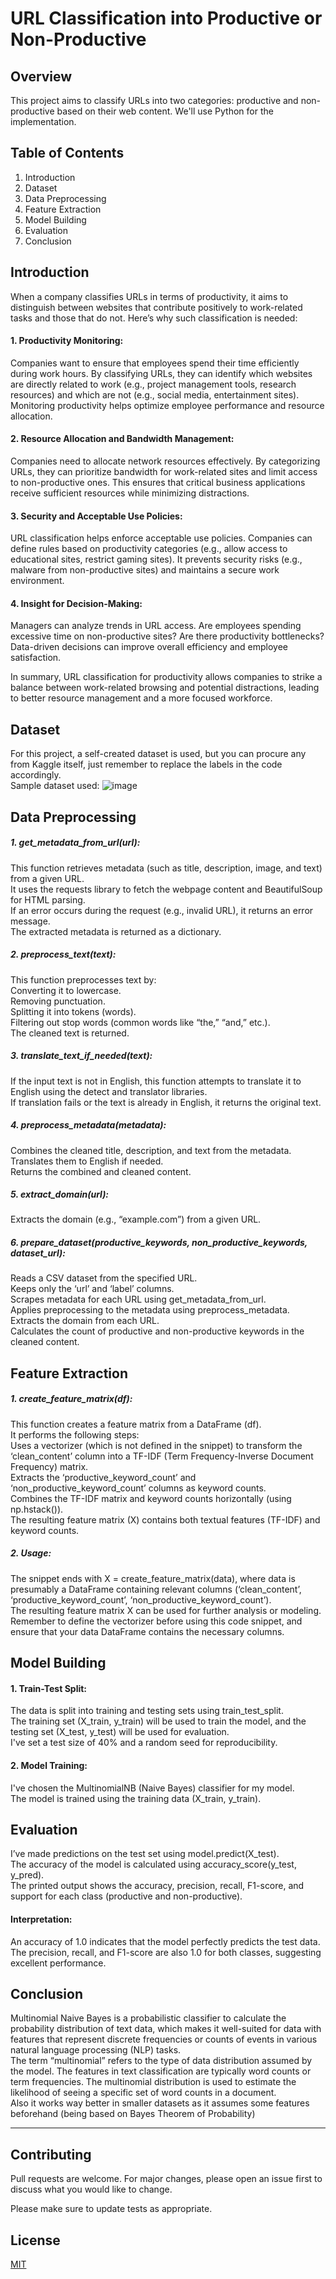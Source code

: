# URL Classification into Productive or Non-Productive

## Overview
This project aims to classify URLs into two categories: productive and non-productive based on their web content. We'll use Python for the implementation.

## Table of Contents
1. Introduction
2. Dataset
3. Data Preprocessing
4. Feature Extraction
5. Model Building
6. Evaluation
7. Conclusion

## Introduction
When a company classifies URLs in terms of productivity, it aims to distinguish between websites that contribute positively to work-related tasks and those that do not. Here’s why such classification is needed:

#### 1. Productivity Monitoring:
Companies want to ensure that employees spend their time efficiently during work hours.
By classifying URLs, they can identify which websites are directly related to work (e.g., project management tools, research resources) and which are not (e.g., social media, entertainment sites).
Monitoring productivity helps optimize employee performance and resource allocation.

#### 2. Resource Allocation and Bandwidth Management:
Companies need to allocate network resources effectively.
By categorizing URLs, they can prioritize bandwidth for work-related sites and limit access to non-productive ones.
This ensures that critical business applications receive sufficient resources while minimizing distractions.

#### 3. Security and Acceptable Use Policies:
URL classification helps enforce acceptable use policies.
Companies can define rules based on productivity categories (e.g., allow access to educational sites, restrict gaming sites).
It prevents security risks (e.g., malware from non-productive sites) and maintains a secure work environment.

#### 4. Insight for Decision-Making:
Managers can analyze trends in URL access.
Are employees spending excessive time on non-productive sites? Are there productivity bottlenecks?
Data-driven decisions can improve overall efficiency and employee satisfaction.

In summary, URL classification for productivity allows companies to strike a balance between work-related browsing and potential distractions, leading to better resource management and a more focused workforce. 


## Dataset
For this project, a self-created dataset is used, but you can procure any from Kaggle itself, just remember to replace the labels in the code accordingly.  
Sample dataset used:
![image](https://github.com/sarkar-sayan/URL-Classification/assets/105176992/1b80ea00-1c4a-4081-a961-7c526dd66369)

## Data Preprocessing
##### 1. get_metadata_from_url(url):
This function retrieves metadata (such as title, description, image, and text) from a given URL.  
It uses the requests library to fetch the webpage content and BeautifulSoup for HTML parsing.  
If an error occurs during the request (e.g., invalid URL), it returns an error message.  
The extracted metadata is returned as a dictionary.  
##### 2. preprocess_text(text):
This function preprocesses text by:  
Converting it to lowercase.  
Removing punctuation.  
Splitting it into tokens (words).  
Filtering out stop words (common words like “the,” “and,” etc.).  
The cleaned text is returned.  
##### 3. translate_text_if_needed(text):
If the input text is not in English, this function attempts to translate it to English using the detect and translator libraries.  
If translation fails or the text is already in English, it returns the original text.  
##### 4. preprocess_metadata(metadata):
Combines the cleaned title, description, and text from the metadata.  
Translates them to English if needed.  
Returns the combined and cleaned content.  
##### 5. extract_domain(url):
Extracts the domain (e.g., “example.com”) from a given URL.  
##### 6. prepare_dataset(productive_keywords, non_productive_keywords, dataset_url):
Reads a CSV dataset from the specified URL.  
Keeps only the ‘url’ and ‘label’ columns.  
Scrapes metadata for each URL using get_metadata_from_url.  
Applies preprocessing to the metadata using preprocess_metadata.  
Extracts the domain from each URL.  
Calculates the count of productive and non-productive keywords in the cleaned content.  

## Feature Extraction
##### 1. create_feature_matrix(df):
This function creates a feature matrix from a DataFrame (df).  
It performs the following steps:  
Uses a vectorizer (which is not defined in the snippet) to transform the ‘clean_content’ column into a TF-IDF (Term Frequency-Inverse Document Frequency) matrix.  
Extracts the ‘productive_keyword_count’ and ‘non_productive_keyword_count’ columns as keyword counts.  
Combines the TF-IDF matrix and keyword counts horizontally (using np.hstack()).  
The resulting feature matrix (X) contains both textual features (TF-IDF) and keyword counts.  
##### 2. Usage:
The snippet ends with X = create_feature_matrix(data), where data is presumably a DataFrame containing relevant columns (‘clean_content’, ‘productive_keyword_count’, ‘non_productive_keyword_count’).  
The resulting feature matrix X can be used for further analysis or modeling.  
Remember to define the vectorizer before using this code snippet, and ensure that your data DataFrame contains the necessary columns.  

## Model Building
#### 1. Train-Test Split:
The data is split into training and testing sets using train_test_split.  
The training set (X_train, y_train) will be used to train the model, and the testing set (X_test, y_test) will be used for evaluation.  
I've set a test size of 40% and a random seed for reproducibility.  
#### 2. Model Training:
I've chosen the MultinomialNB (Naive Bayes) classifier for my model.  
The model is trained using the training data (X_train, y_train).  

## Evaluation
I’ve made predictions on the test set using model.predict(X_test).  
The accuracy of the model is calculated using accuracy_score(y_test, y_pred).  
The printed output shows the accuracy, precision, recall, F1-score, and support for each class (productive and non-productive).  
#### Interpretation:
An accuracy of 1.0 indicates that the model perfectly predicts the test data.  
The precision, recall, and F1-score are also 1.0 for both classes, suggesting excellent performance.  

## Conclusion
Multinomial Naive Bayes is a probabilistic classifier to calculate the probability distribution of text data, which makes it well-suited for data with features that represent discrete frequencies or counts of events in various natural language processing (NLP) tasks.  
The term “multinomial” refers to the type of data distribution assumed by the model.  The features in text classification are typically word counts or term frequencies. The multinomial distribution is used to estimate the likelihood of seeing a specific set of word counts in a document.  
Also it works way better in smaller datasets as it assumes some features beforehand (being based on Bayes Theorem of Probability)  


---

## Contributing

Pull requests are welcome. For major changes, please open an issue first
to discuss what you would like to change.

Please make sure to update tests as appropriate.

## License

[MIT](https://choosealicense.com/licenses/mit/)
